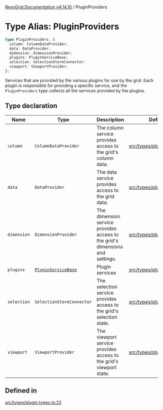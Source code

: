 [RevoGrid Documentation v4.14.10](README.md) / PluginProviders

# Type Alias: PluginProviders

```ts
type PluginProviders: {
  column: ColumnDataProvider;
  data: DataProvider;
  dimension: DimensionProvider;
  plugins: PluginServiceBase;
  selection: SelectionStoreConnector;
  viewport: ViewportProvider;
};
```

Services that are provided by the various plugins for use by the grid. Each plugin
is responsible for providing a specific service, and the `PluginProviders` type collects all the services provided
by the plugins.

## Type declaration

| Name | Type | Description | Defined in |
| ------ | ------ | ------ | ------ |
| `column` | `ColumnDataProvider` | The column service provides access to the grid's column data. | [src/types/plugin.types.ts:38](https://github.com/revolist/revogrid/blob/f8d663f4e4ad146b94baf570f65efe48aaaeae09/src/types/plugin.types.ts#L38) |
| `data` | `DataProvider` | The data service provides access to the grid data. | [src/types/plugin.types.ts:26](https://github.com/revolist/revogrid/blob/f8d663f4e4ad146b94baf570f65efe48aaaeae09/src/types/plugin.types.ts#L26) |
| `dimension` | `DimensionProvider` | The dimension service provides access to the grid's dimensions and settings. | [src/types/plugin.types.ts:30](https://github.com/revolist/revogrid/blob/f8d663f4e4ad146b94baf570f65efe48aaaeae09/src/types/plugin.types.ts#L30) |
| `plugins` | [`PluginServiceBase`](Interface.PluginServiceBase.md) | Plugin services | [src/types/plugin.types.ts:48](https://github.com/revolist/revogrid/blob/f8d663f4e4ad146b94baf570f65efe48aaaeae09/src/types/plugin.types.ts#L48) |
| `selection` | `SelectionStoreConnector` | The selection service provides access to the grid's selection state. | [src/types/plugin.types.ts:34](https://github.com/revolist/revogrid/blob/f8d663f4e4ad146b94baf570f65efe48aaaeae09/src/types/plugin.types.ts#L34) |
| `viewport` | `ViewportProvider` | The viewport service provides access to the grid's viewport state. | [src/types/plugin.types.ts:42](https://github.com/revolist/revogrid/blob/f8d663f4e4ad146b94baf570f65efe48aaaeae09/src/types/plugin.types.ts#L42) |

## Defined in

[src/types/plugin.types.ts:22](https://github.com/revolist/revogrid/blob/f8d663f4e4ad146b94baf570f65efe48aaaeae09/src/types/plugin.types.ts#L22)
